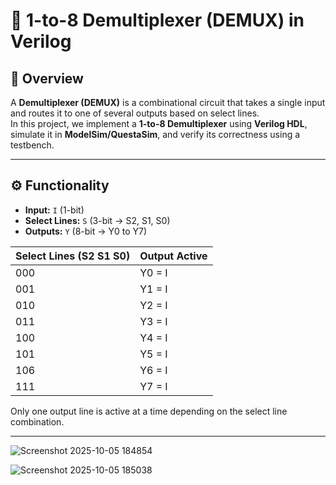 # 🧠 1-to-8 Demultiplexer (DEMUX) in Verilog

## 📘 Overview
A **Demultiplexer (DEMUX)** is a combinational circuit that takes a single input and routes it to one of several outputs based on select lines.  
In this project, we implement a **1-to-8 Demultiplexer** using **Verilog HDL**, simulate it in **ModelSim/QuestaSim**, and verify its correctness using a testbench.

---

## ⚙️ Functionality
- **Input:** `I` (1-bit)
- **Select Lines:** `S` (3-bit → S2, S1, S0)
- **Outputs:** `Y` (8-bit → Y0 to Y7)

| Select Lines (S2 S1 S0) | Output Active |
|--------------------------|----------------|
| 000 | Y0 = I |
| 001 | Y1 = I |
| 010 | Y2 = I |
| 011 | Y3 = I |
| 100 | Y4 = I |
| 101 | Y5 = I |
| 106 | Y6 = I |
| 111 | Y7 = I |

Only one output line is active at a time depending on the select line combination.

---


![Screenshot 2025-10-05 184854](https://github.com/user-attachments/assets/117b1da9-def3-4d86-b46e-0a0eb51405ed)

![Screenshot 2025-10-05 185038](https://github.com/user-attachments/assets/50c0e21e-3cb8-4bf0-abd4-5b5c74c47158)


